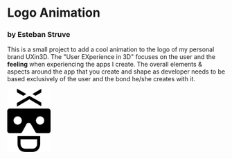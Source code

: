 # Logo Animation
### by Esteban Struve

This is a small project to add a cool animation to the logo of my personal brand UXin3D.
The "User EXperience in 3D" focuses on the user and the **feeling** when experiencing the apps I create.
The overall elements & aspects around the app that you create and shape as developer needs to be based
exclusively of the user and the bond he/she creates with it.

<img src="logoblack.png" width=100 >
